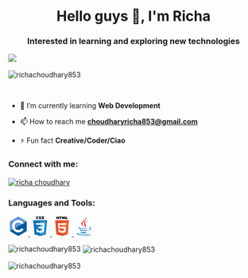 <h1 align="center">Hello guys 👋, I'm Richa</h1>
<h3 align="center">Interested in learning and exploring new technologies</h3>

<img  src="![image](https://github.com/Richachoudhary853/Richachoudhary853/assets/143266411/29cb3392-9f57-41b1-8521-b695f716ffe8)
">

<p align="left"> <img src="https://komarev.com/ghpvc/?username=richachoudhary853&label=Profile%20views&color=0e75b6&style=flat" alt="richachoudhary853" /> </p>

<p align="left"> <a href="https://twitter.com/" target="blank"><img src="https://img.shields.io/twitter/follow/?logo=twitter&style=for-the-badge" alt="" /></a> </p>

- 🌱 I’m currently learning **Web Development**

- 📫 How to reach me **choudharyricha853@gmail.com**

- ⚡ Fun fact **Creative/Coder/Ciao**

<h3 align="left">Connect with me:</h3>
<p align="left">
<a href="https://linkedin.com/in/richa choudhary" target="blank"><img align="center" src="https://raw.githubusercontent.com/rahuldkjain/github-profile-readme-generator/master/src/images/icons/Social/linked-in-alt.svg" alt="richa choudhary" height="30" width="40" /></a>
</p>

<h3 align="left">Languages and Tools:</h3>
<p align="left"> <a href="https://www.cprogramming.com/" target="_blank" rel="noreferrer"> <img src="https://raw.githubusercontent.com/devicons/devicon/master/icons/c/c-original.svg" alt="c" width="40" height="40"/> </a> <a href="https://www.w3schools.com/css/" target="_blank" rel="noreferrer"> <img src="https://raw.githubusercontent.com/devicons/devicon/master/icons/css3/css3-original-wordmark.svg" alt="css3" width="40" height="40"/> </a> <a href="https://www.w3.org/html/" target="_blank" rel="noreferrer"> <img src="https://raw.githubusercontent.com/devicons/devicon/master/icons/html5/html5-original-wordmark.svg" alt="html5" width="40" height="40"/> </a> <a href="https://www.java.com" target="_blank" rel="noreferrer"> <img src="https://raw.githubusercontent.com/devicons/devicon/master/icons/java/java-original.svg" alt="java" width="40" height="40"/> </a> </p>

<p><img align="left" src="https://github-readme-stats.vercel.app/api/top-langs?username=richachoudhary853&show_icons=true&locale=en&layout=compact" alt="richachoudhary853" /></p>

<p>&nbsp;<img align="center" src="https://github-readme-stats.vercel.app/api?username=richachoudhary853&show_icons=true&locale=en" alt="richachoudhary853" /></p>

<p><img align="center" src="https://github-readme-streak-stats.herokuapp.com/?user=richachoudhary853&" alt="richachoudhary853" /></p>
